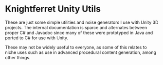 # Knightferret Unity Utils

These are just some simple utilities and noise generators I use 
with Unity 3D projects.  The internal documentation is sparce and 
alternates between proper C# and Javadoc since many of these were 
prototyped in Java and ported to C# for use with Unity.

These may not be widely useful to everyone, as some of this relates 
to niche uses such as use in advanced procedural content generation, 
among other things.



